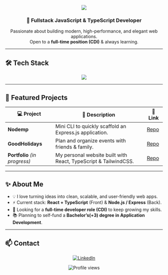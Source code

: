 <!-- Banner -->
<p align="center">
  <img src="https://capsule-render.vercel.app/api?type=waving&color=0:7928CA,100:FF0080&height=180&section=header&text=Adam%20Zamouri&fontSize=40&fontColor=fff&animation=fadeIn" />
</p>

<h3 align="center">🚀 Fullstack JavaScript & TypeScript Developer</h3>

<p align="center">
  Passionate about building modern, high-performance, and elegant web applications.<br/>
  Open to a <strong>full-time position (CDI)</strong> & always learning.
</p>

---

## 🛠️ Tech Stack
<p align="center">
  <img src="https://skillicons.dev/icons?i=ts,js,react,nodejs,express,tailwind,mongodb,postgres,git" />
</p>

---

## 🚧 Featured Projects

| 💻 Project | 📝 Description | 🔗 Link |
|-----------|---------------|---------|
| **Nodemp** | Mini CLI to quickly scaffold an Express.js application. | [Repo](#) |
| **GoodHolidays** | Plan and organize events with friends & family. | [Repo](#) |
| **Portfolio** *(in progress)* | My personal website built with React, TypeScript & TailwindCSS. | [Repo](#) |

---

## ✨ About Me
- 💡 I love turning ideas into clean, scalable, and user-friendly web apps.  
- ⚡️ Current stack: **React + TypeScript** (Front) & **Node.js / Express** (Back).  
- 🎯 Looking for a **full-time developer role (CDI)** to keep growing my skills.  
- 📚 Planning to self-fund a **Bachelor’s(+3) degree in Application Development**.

---

## 📫 Contact

<p align="center">
  <a href="https://www.linkedin.com/in/ton-lien-linkedin" target="_blank">
    <img src="https://img.shields.io/badge/LinkedIn-0A66C2?style=for-the-badge&logo=linkedin&logoColor=white" alt="LinkedIn"/>
  </a>
</p>

<p align="center">
  <img src="https://komarev.com/ghpvc/?username=LeZam1306&label=Profile%20views&color=0A66C2&style=flat" alt="Profile views" />
</p>
